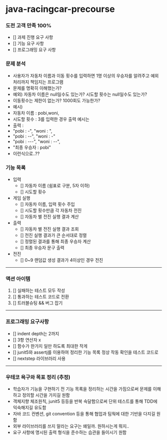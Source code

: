 # java-racingcar-precourse

### 도전 고객 만족 100%
- [] 과제 진행 요구 사항
- [] 기능 요구 사항
- [] 프로그래밍 요구 사항


### 문제 분석
- 사용자가 자동차 이름과 이동 횟수를 입력하면 1명 이상의 우승자를 알려주고 예외 처리까지 책임지는 프로그램
- 문제를 명확히 이해했는가?
- 예외) 자동차 이름은 null일수도 있는가? 시도할 횟수는 null일수도 있는가?
- 이동횟수는 제한이 없는가? 1000회도 가능한가?
- 예시) 
- 자동차 이름 : pobi,woni, 
- 시도할 횟수 : 3를 입력한 경우 출력 예시는
- 출력 : 
- "pobi : -", "woni : ",
- "pobi : --", "woni : -"
- "pobi : ---", "woni : --",
- "최종 우승자 : pobi"
- 이런식으로..??

### 기능 목록
- 입력
    - [] 자동차 이름 (쉼표로 구분, 5자 이하)
    - [] 시도할 횟수
- 게임 실행
    - [] 자동차 이름, 입력 횟수 주입
    - [] 시도할 횟수만큼 각 자동차 전진
    - [] 자동차 별 전진 실행 결과 계산
- 출력
  - [] 자동차 별 전진 실행 결과 조회
  - [] 전진 실행 결과가 큰 순서대로 정렬
  - [] 정렬된 결과를 통해 최종 우승자 계산
  - [] 최종 우승자 문구 출력
- 전진
  - [] 0~9 랜덤값 생성 결과가 4이상인 경우 전진

---
### 액션 아이템
1. [] 실패하는 테스트 모두 작성
2. [] 통과하는 테스트 코드로 전환
3. [] 트러블슈팅 && 버그 잡기

---

### 프로그래밍 요구사항
- [] indent depth는 2까지
- [] 3항 연산자 x
- [] 함수가 한가지 일만 하도록 최대한 작게
- [] junit5와 assertj를 이용하여 정리한 기능 목록 정상 작동 확인을 테스트 코드로
- [] nextstep 라이브러리 사용

---

### 우테코 욕구와 목표 정리 (추정)
- 학습자가 기능을 구현하기 전 기능 목록을 정리하는 시간을 가짐으로써 문제를 이해하고 정의할 시간을 가지길 원함
- 객체지향 체조원칙, junit5 등등을 반복 숙달함으로써 단위 테스트를 통해 TDD에 익숙해지길 유도함
- 자바 코드 컨벤션, git convention 등을 통해 협업과 팀웍에 대한 기반을 다지길 원함
- 외부 라이브러리를 쓰지 말라는 요구는 왜일까. 원하시는게 뭐지..
- 요구 사항에 명시된 출력 형식을 준수하는 습관을 들이시기 원함